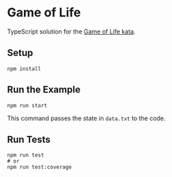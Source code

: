 # Game of Life

TypeScript solution for the [Game of Life kata](http://codingdojo.org/kata/GameOfLife/).

## Setup

```
npm install
```

## Run the Example

```
npm run start
```

This command passes the state in `data.txt` to the code.

## Run Tests

```
npm run test
# or
npm run test:coverage
```